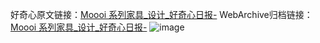 好奇心原文链接：[Moooi 系列家具_设计_好奇心日报-](https://www.qdaily.com/articles/8488.html)
WebArchive归档链接：[Moooi 系列家具_设计_好奇心日报-](http://web.archive.org/web/20190623152953/https://www.qdaily.com/articles/8488.html)
![image](http://ww3.sinaimg.cn/large/007d5XDpgy1g3vdbobt8ij30u039fthe)